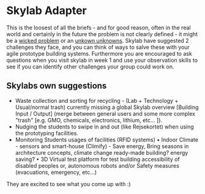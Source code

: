 # Skylab Adapter

This is the loosest of all the briefs - and for good reason, often in the real world and certainly in the future the problem is not clearly defined - it might be a [wicked problem](https://en.wikipedia.org/wiki/Wicked_problem) or an [unkown unknowns](https://en.wikipedia.org/wiki/There_are_unknown_unknowns). Skylab have suggested 2 challenges they face, and you can think of ways to salve these with your agile prototype building systems. Furthermore you are encouraged to ask questions when you visit skylab in week 1 and use your observation skills to see if you can identify other challenges your group could work on.

## Skylabs own suggestions
* Waste collection and sorting for recycling - (Lab + Technology + Usual/normal trash) currently missing a global Skylab overview [Building Input / Output] (merge between general users and some more complex "trash" [e.g. GMO, chemicals, electronics, lithium, etc... ]).
* Nudging the students to swipe in and out (like Rejsekortet) when using the prototyping facilities.
* Monitoring Students usages of facilities (RFID systems) 
•	Indoor Climate - sensors and smart-house (Climify) - Save energy, Bring seasons in architecture concepts, climate change ready-made building? energy saving?
•	3D Virtual test platform for test building accessibility of disabled peoples or, autonomous robots and/or Safety measures (evacuations, emergency, etc...)

They are excited to see what you come up with :)
